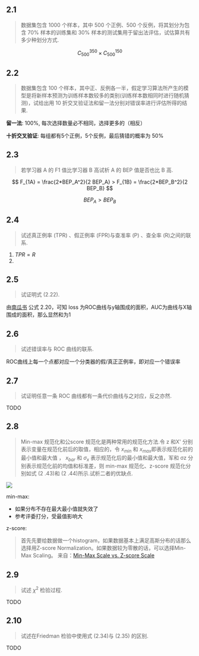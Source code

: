 ## 2.1
> 数据集包含 1000 个样本，其中 500 个正例、500 个反例，将其划分为包含 70% 样本的训练集和 30% 样本的测试集用于留出法评估，试估算共有多少种划分方式.

$$
C_{500}^{350} \times C_{500}^{150}
$$


## 2.2
> 数据集包含 100 个样本，其中正、反例各一半，假定学习算法所产生的模型是将新样本预测为训练样本数较多的类别(训练样本数相同时进行随机猜测)，试给出用 10 折交叉验证法和留一法分别对错误率进行评估所得的结果.


**留一法**:
100%, 每次选择数量必不相同，选择更多的（相反）

**十折交叉验证**:
每组都有5个正例，5个反例，最后猜错的概率为 50%


## 2.3
> 若学习器 A 的 F1 值比学习器 B 高试析 A 的 BEP 值是否也比 B 高.

$$
F_{1A} = \frac{2*BEP_A^2}{2 BEP_A} > 
F_{1B} = \frac{2*BEP_B^2}{2 BEP_B}
$$

$$
BEP_A > BEP_B
$$


## 2.4

> 试述真正例率 (TPR) 、假正例率 (FPR)与查准率 (P) 、查全率 (R)之间的联系.

1. $TPR = R$
2. 


## 2.5

> 试证明式 (2.22).

由[南瓜书](https://github.com/datawhalechina/pumpkin-book) 公式 2.20，可知 loss 为ROC曲线与y轴围成的面积，AUC为曲线与X轴围成的面积，那么显然和为1




## 2.6
> 试述错误率与 ROC 曲线的联系.

ROC曲线上每一个点都对应一个分类器的假/真正正例率，即对应一个错误率



## 2.7

> 试证明任意一条 ROC 曲线都有一条代价曲线与之对应，反之亦然.

TODO




## 2.8

> Min-max 规范化和公score 规范化是两种常用的规范化方法.令 z 和X' 分别表示变量在规范化前后的取值，相应的，令 $x_{min}$ 和 $x_{max}$即表示规范化前的最小值和最大值 ， $x_{bar}$ 和 $\sigma_x$ 表示规范化后的最小值和最大值，军和 σz 分别表示规范化前的均值和标准差，则 min-max 规范化、z-score 规范化分别如式 (2 .43)和 (2 .44)所示.试析二者的优缺点.

![](https://pic-1257412153.cos.ap-nanjing.myqcloud.com/images/images/2022/11/15/20221115165800-11e614.png)

min-max: 
- 如果分布不存在最大最小值就失效了
- 参考评委打分，受最值影响大

z-score: 

> 首先先要给数据做一个histogram，如果数据基本上满足高斯分布的话那么选择用Z-score Normalization。如果数据较为零散的话，可以选择Min-Max Scaling。
> 来自：[Min-Max Scale vs. Z-score Scale](https://blog.csdn.net/sdu_hao/article/details/104390269)



## 2.9

> 试述 $χ^2$ 检验过程.

TODO


## 2.10

> 试述在Friedman 检验中使用式 (2.34)与 (2.35) 的区别.


TODO



